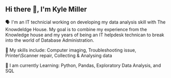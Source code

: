 ## Hi there 👋, I'm Kyle Miller

🗣️ I'm an IT technicial working on developing my data analysis skill with The Knowdeldge House. My goal is to combine my experience from the Knowledge house and my years of being an IT helpdesk technican to break into the world of Database Administration.

🤖 My skills include: Computer imaging,
Troubleshooting issue,
Printer\Scanner repair,
Collecting & Analysing data


🧠 I am currently Learning: Python, Pandas, Exploratory Data Analysis, and SQL

